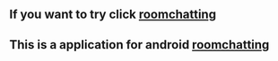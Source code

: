 ## If you want to try click **[roomchatting](https://roomchatting.herokuapp.com)** 

## This is a application for android **[roomchatting](https://files.appsgeyser.com/roomchatting_8990850.apk)** 
